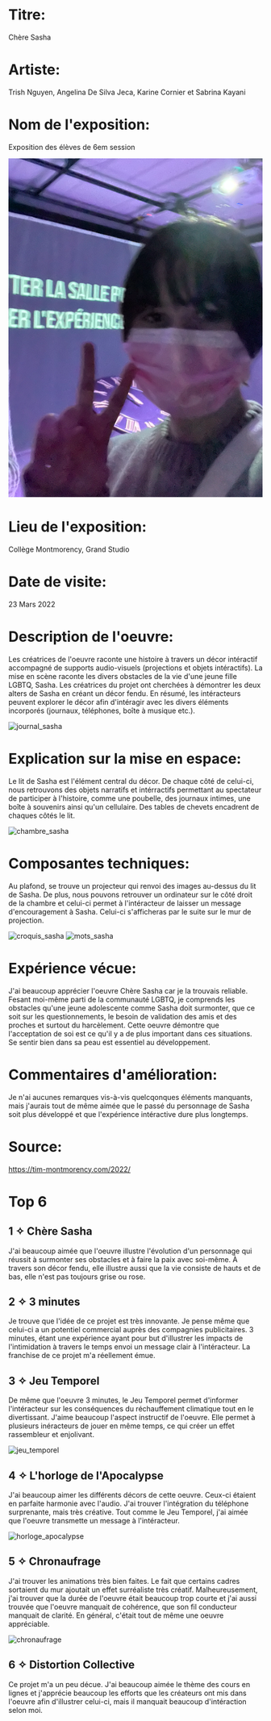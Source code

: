 
# Titre: 
Chère Sasha
 
 
# Artiste: 
Trish Nguyen, Angelina De Silva Jeca, Karine Cornier et Sabrina Kayani


# Nom de l'exposition:
Exposition des élèves de 6em session

![selfie](medias/selfie.png)

# Lieu de l'exposition:
Collège Montmorency, Grand Studio

# Date de visite:
23 Mars 2022

# Description de l'oeuvre:
Les créatrices de l'oeuvre raconte une histoire à travers un décor intéractif accompagné de supports audio-visuels (projections et objets intéractifs). La mise en scène raconte les divers obstacles de la vie d'une jeune fille LGBTQ, Sasha. Les créatrices du projet ont cherchées à démontrer les deux alters de Sasha en créant un décor fendu. En résumé, les intéracteurs peuvent explorer le décor afin d'intéragir avec les divers éléments incorporés (journaux, téléphones, boîte à musique etc.).

![journal_sasha](medias/photos/journal_sasha.png)

# Explication sur la mise en espace:
Le lit de Sasha est l'élément central du décor. De chaque côté de celui-ci, nous retrouvons des objets narratifs et intérractifs permettant au spectateur de participer à l'histoire, comme une poubelle, des journaux intimes, une boîte à souvenirs ainsi qu'un cellulaire. Des tables de chevets encadrent de chaques côtés le lit.

![chambre_sasha](medias/photos/chambre_sasha.png)

# Composantes techniques:
Au plafond, se trouve un projecteur qui renvoi des images au-dessus du lit de Sasha. De plus, nous pouvons retrouver un ordinateur sur le côté droit de la chambre et celui-ci permet à l'intéracteur de laisser un message d'encouragement à Sasha. Celui-ci s'afficheras par le suite sur le mur de projection.

![croquis_sasha](medias/photos/croquis_sasha.png)
![mots_sasha](medias/photos/mots_sasha.png)

# Expérience vécue:
J'ai beaucoup apprécier l'oeuvre Chère Sasha car je la trouvais reliable. Fesant moi-même parti de la communauté LGBTQ, je comprends les obstacles qu'une jeune adolescente comme Sasha doit surmonter, que ce soit sur les questionnements, le besoin de validation des amis et des proches et surtout du harcèlement. Cette oeuvre démontre que l'acceptation de soi est ce qu'il y a de plus important dans ces situations. Se sentir bien dans sa peau est essentiel au développement.


# Commentaires d'amélioration:
Je n'ai aucunes remarques vis-à-vis quelcqonques éléments manquants, mais j'aurais tout de même aimée que le passé du personnage de Sasha soit plus développé et que l'expérience intéractive dure plus longtemps. 

# Source:
https://tim-montmorency.com/2022/

# Top 6

## 1 ✧ Chère Sasha
J'ai beaucoup aimée que l'oeuvre illustre l'évolution d'un personnage qui réussit à surmonter ses obstacles et à faire la paix avec soi-même. À travers son décor fendu, elle illustre aussi que la vie consiste de hauts et de bas, elle n'est pas toujours grise ou rose.

## 2 ✧ 3 minutes
Je trouve que l'idée de ce projet est très innovante. Je pense même que celui-ci a un potentiel commercial auprès des compagnies publicitaires. 3 minutes, étant une expérience ayant pour but d'illustrer les impacts de l'intimidation à travers le temps envoi un message clair à l'intéracteur. La franchise de ce projet m'a réellement émue.

## 3 ✧ Jeu Temporel
De même que l'oeuvre 3 minutes, le Jeu Temporel permet d'informer l'intéracteur sur les conséquences du réchauffement climatique tout en le divertissant. J'aime beaucoup l'aspect instructif de l'oeuvre. Elle permet à plusieurs inéracteurs de jouer en même temps, ce qui créer un effet rassembleur et enjolivant.

![jeu_temporel](medias/photos/jeu_temporel.png)

## 4 ✧ L'horloge de l'Apocalypse
J'ai beaucoup aimer les différents décors de cette oeuvre. Ceux-ci étaient en parfaite harmonie avec l'audio. J'ai trouver l'intégration du téléphone surprenante, mais très créative. Tout comme le Jeu Temporel, j'ai aimée que l'oeuvre transmette un message à l'intéracteur.

![horloge_apocalypse](medias/photos/horloge_apocalypse.png)

## 5 ✧ Chronaufrage
J'ai trouver les animations très bien faites. Le fait que certains cadres sortaient du mur ajoutait un effet surréaliste très créatif. Malheureusement, j'ai trouver que la durée de l'oeuvre était beaucoup trop courte et j'ai aussi trouvée que l'oeuvre manquait de cohérence, que son fil conducteur manquait de clarité. En général, c'était tout de même une oeuvre appréciable.

![chronaufrage](medias/photos/chronaufrage.png)

## 6 ✧ Distortion Collective
Ce projet m'a un peu décue. J'ai beaucoup aimée le thème des cours en lignes et j'apprécie beaucoup les efforts que les créateurs ont mis dans l'oeuvre afin d'illustrer celui-ci, mais il manquait beaucoup d'intéraction selon moi.
